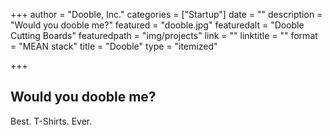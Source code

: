 +++
author = "Dooble, Inc."
categories = ["Startup"]
date = ""
description = "Would you dooble me?"
featured = "dooble.jpg"
featuredalt = "Dooble Cutting Boards"
featuredpath = "img/projects"
link = ""
linktitle = ""
format = "MEAN stack"
title = "Dooble"
type = "itemized"

+++

## Would you dooble me?

Best. T-Shirts. Ever.